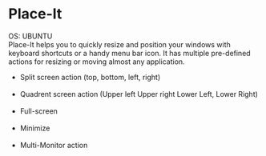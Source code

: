 Place-It
========
OS: UBUNTU<br>
Place-It helps you to quickly resize and position your windows with keyboard shortcuts or a handy menu bar icon.
It has multiple pre-defined actions for resizing or moving almost any application.<br>
<ul>
<li>Split screen action (top, bottom, left, right)</li><br>
<li>Quadrent screen action (Upper left Upper right Lower Left, Lower Right)</li><br>
<li>Full-screen</li><br>
<li>Minimize</li><br>
<li>Multi-Monitor action</li><br>
</ul>
